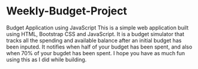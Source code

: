 # Weekly-Budget-Project
Budget Application using JavaScript
This is a simple web application built using HTML, Bootstrap CSS and JavaScript.
It is a budget simulator that tracks all the spending and available balance after an initial budget has been inputed.
It notifies when half of your budget has been spent, and also when 70% of your bugdet has been spent. 
I hope you have as much fun using this as I did while building.